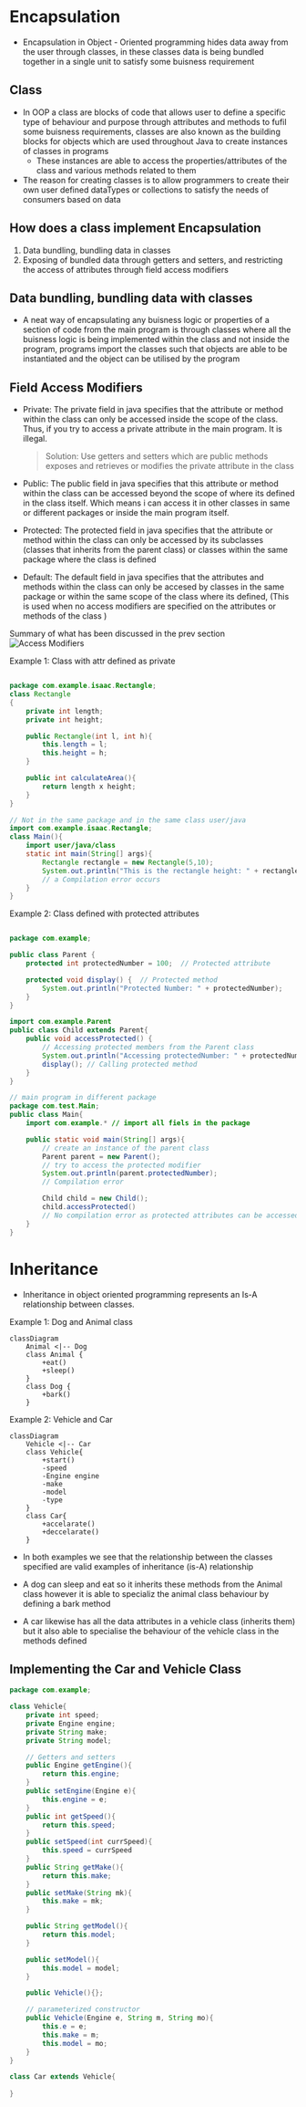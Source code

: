 # Encapsulation
- Encapsulation in Object - Oriented programming hides data away from the user through classes, in these classes data is being bundled together in a single unit to satisfy some buisness requirement

## Class
- In OOP a class are blocks of code that allows user to define a specific type of behaviour and purpose through attributes and methods to fufil some buisness requirements, classes are also known as the building blocks for objects which are used throughout Java to create instances of classes in programs
    - These instances are able to access the properties/attributes of the class and various methods related to them
- The reason for creating classes is to allow programmers to create their own user defined dataTypes or collections to satisfy the needs of consumers based on data

## How does a class implement Encapsulation
1. Data bundling, bundling data in classes 
2. Exposing of bundled data through getters and setters, and restricting the access of attributes through field access modifiers 


## Data bundling, bundling data with classes
- A neat way of encapsulating any buisness logic or properties of a section of code from the main program is through classes where all the buisness logic is being implemented within the class and not inside the program, programs import the classes such that objects are able to be instantiated and the object can be utilised by the program 

## Field Access Modifiers
- Private: The private field in java specifies that the attribute or method within the class can only be accessed inside the scope of the class. Thus, if you try to access a private attribute in the main program. It is illegal. 
  > Solution: Use getters and setters which are public methods exposes and retrieves or modifies the private attribute in the class

- Public: The public field in java specifies that this attribute or method within the class can be accessed beyond the scope of where its defined in the class itself. Which means i can access it in other classes in same or different packages or inside the main program itself. 

- Protected: The protected field in java specifies that the attribute or method within the class can only be accessed by its subclasses (classes that inherits from the parent class) or classes within the same package where the class is defined 

-  Default: The default field in java specifies that the attributes and methods within the class can only be accesed by classes in the same package or within the same scope of the class where its defined, (This is used when no access modifiers are specified on the attributes or methods of the class )


Summary of what has been discussed in the prev section
![Access Modifiers](./accModifiers.png)

Example 1: Class with attr defined as private 

``` Java

package com.example.isaac.Rectangle;
class Rectangle
{
    private int length;
    private int height;

    public Rectangle(int l, int h){
        this.length = l;
        this.height = h;
    }

    public int calculateArea(){
        return length x height;
    }
}

// Not in the same package and in the same class user/java
import com.example.isaac.Rectangle;
class Main(){
    import user/java/class
    static int main(String[] args){
        Rectangle rectangle = new Rectangle(5,10);
        System.out.println("This is the rectangle height: " + rectangle.height)
        // a Compilation error occurs 
    }
}
```

Example 2: Class defined with protected attributes 

``` Java

package com.example;

public class Parent {
    protected int protectedNumber = 100;  // Protected attribute

    protected void display() {  // Protected method
        System.out.println("Protected Number: " + protectedNumber);
    }
}

import com.example.Parent
public class Child extends Parent{
    public void accessProtected() {
        // Accessing protected members from the Parent class
        System.out.println("Accessing protectedNumber: " + protectedNumber);
        display(); // Calling protected method
    }
}

// main program in different package
package com.test.Main;
public class Main{
    import com.example.* // import all fiels in the package

    public static void main(String[] args){
        // create an instance of the parent class
        Parent parent = new Parent();
        // try to access the protected modifier 
        System.out.println(parent.protectedNumber);
        // Compilation error 

        Child child = new Child();
        child.accessProtected()
        // No compilation error as protected attributes can be accessed by subclasses 
    }
}

```


# Inheritance

- Inheritance in object oriented programming represents an Is-A relationship between classes.

Example 1: Dog and Animal class

``` mermaid
classDiagram
    Animal <|-- Dog
    class Animal {
        +eat()
        +sleep()
    }
    class Dog {
        +bark()
    }

```

Example 2: Vehicle and Car
``` mermaid
classDiagram
    Vehicle <|-- Car
    class Vehicle{
        +start()
        -speed
        -Engine engine
        -make
        -model
        -type
    }
    class Car{
        +accelarate()
        +deccelarate()
    }
```

- In both examples we see that the relationship between the classes specified are valid examples of inheritance (is-A) relationship

- A dog can sleep and eat so it inherits these methods from the Animal class however it is able to specializ the animal class behaviour by defining a bark method

- A car likewise has all the data attributes in a vehicle class (inherits them) but it also able to specialise the behaviour of the vehicle class in the methods defined 


## Implementing the Car and Vehicle Class

``` java 
package com.example;

class Vehicle{
    private int speed;
    private Engine engine;
    private String make;
    private String model;

    // Getters and setters 
    public Engine getEngine(){
        return this.engine;
    }
    public setEngine(Engine e){
        this.engine = e;
    }
    public int getSpeed(){
        return this.speed;
    }
    public setSpeed(int currSpeed){
        this.speed = currSpeed
    }
    public String getMake(){
        return this.make;
    }
    public setMake(String mk){
        this.make = mk;
    }

    public String getModel(){
        return this.model;
    }

    public setModel(){
        this.model = model;
    }

    public Vehicle(){};

    // parameterized constructor
    public Vehicle(Engine e, String m, String mo){
        this.e = e;
        this.make = m;
        this.model = mo;
    }
}

class Car extends Vehicle{
    
}
```